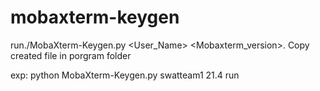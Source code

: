 # mobaxterm-keygen
run./MobaXterm-Keygen.py <User_Name> <Mobaxterm_version>. 
Copy created file in porgram folder

exp: python MobaXterm-Keygen.py swatteam1 21.4
    run
